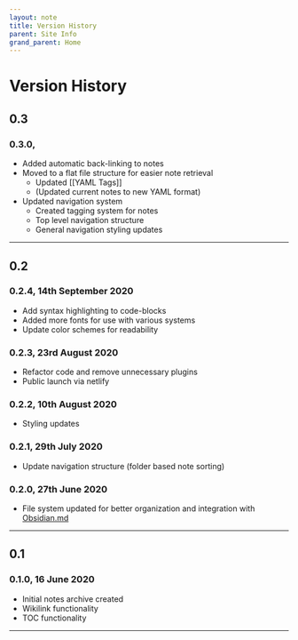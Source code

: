 ```yaml
---
layout: note
title: Version History
parent: Site Info
grand_parent: Home
---
```


# Version History

## 0.3

### 0.3.0,

- Added automatic back-linking to notes
- Moved to a flat file structure for easier note retrieval
  - Updated [[YAML Tags]]
  - (Updated current notes to new YAML format)
- Updated navigation system
  - Created tagging system for notes
  - Top level navigation structure
  - General navigation styling updates

---

## 0.2

### 0.2.4, 14th September 2020

- Add syntax highlighting to code-blocks
- Added more fonts for use with various systems
- Update color schemes for readability

### 0.2.3, 23rd August 2020

- Refactor code and remove unnecessary plugins
- Public launch via netlify

### 0.2.2, 10th August 2020

- Styling updates

### 0.2.1, 29th July 2020

- Update navigation structure (folder based note sorting)

### 0.2.0, 27th June 2020

- File system updated for better organization and integration with [Obsidian.md](https://obsidian.md)

---

## 0.1

### 0.1.0, 16 June 2020

- Initial notes archive created
- Wikilink functionality
- TOC functionality

---
